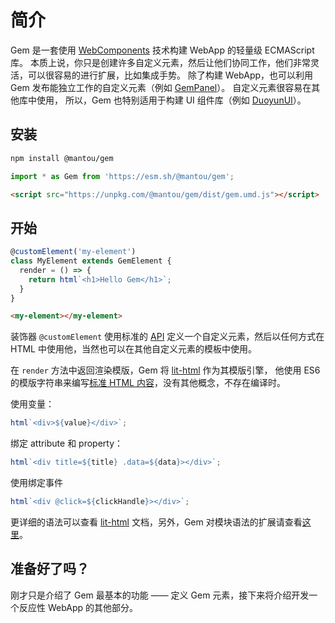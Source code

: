 # 简介

Gem 是一套使用 [WebComponents](https://developer.mozilla.org/en-US/docs/Web/Web_Components) 技术构建 WebApp 的轻量级 ECMAScript 库。
本质上说，你只是创建许多自定义元素，然后让他们协同工作，他们非常灵活，可以很容易的进行扩展，比如集成手势。
除了构建 WebApp，也可以利用 Gem 发布能独立工作的自定义元素（例如 [GemPanel](https://panel.gemjs.org/)）。
自定义元素很容易在其他库中使用，
所以，Gem 也特别适用于构建 UI 组件库（例如 [DuoyunUI](https://duoyun-ui.gemjs.org)）。

## 安装

<gbp-code-group>

```bash npm
npm install @mantou/gem
```

```js esm.sh
import * as Gem from 'https://esm.sh/@mantou/gem';
```

```html unpkg.com
<script src="https://unpkg.com/@mantou/gem/dist/gem.umd.js"></script>
```

</gbp-code-group>

## 开始

<gbp-sandpack dependencies="@mantou/gem">

```js index.js
@customElement('my-element')
class MyElement extends GemElement {
  render = () => {
    return html`<h1>Hello Gem</h1>`;
  }
}
```

```html index.html
<my-element></my-element>
```

</gbp-sandpack>

装饰器 `@customElement` 使用标准的 [API](https://developer.mozilla.org/en-US/docs/Web/API/Window/customElements) 定义一个自定义元素，然后以任何方式在 HTML 中使用他，当然也可以在其他自定义元素的模板中使用。

在 `render` 方法中返回渲染模版，Gem 将 [lit-html](https://lit.dev/docs/templates/overview/) 作为其模版引擎，
他使用 ES6 的模版字符串来编写[标准 HTML 内容](https://developer.mozilla.org/en-US/docs/Learn_web_development/Core/Structuring_content/Basic_HTML_syntax)，没有其他概念，不存在编译时。

使用变量：

```js
html`<div>${value}</div>`;
```

绑定 attribute 和 property：

```js
html`<div title=${title} .data=${data}></div>`;
```

使用绑定事件

```js
html`<div @click=${clickHandle}></div>`;
```

更详细的语法可以查看 [lit-html](https://lit.dev/docs/templates/overview/) 文档，另外，Gem 对模块语法的扩展请查看[这里](../001-guide/002-advance/002-gem-element-more.md)。

## 准备好了吗？

刚才只是介绍了 Gem 最基本的功能 —— 定义 Gem 元素，接下来将介绍开发一个反应性 WebApp 的其他部分。
